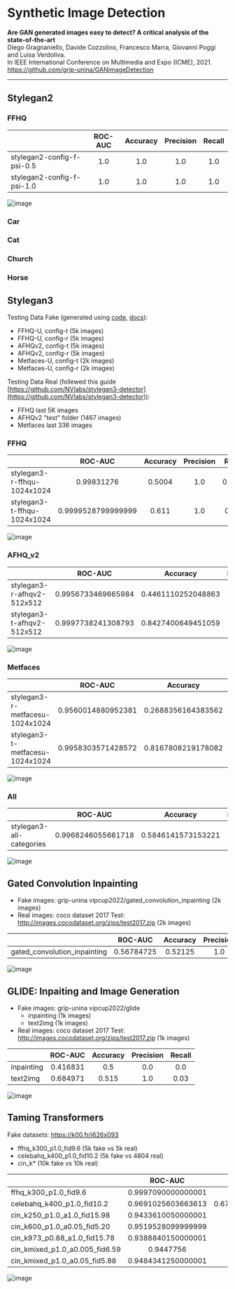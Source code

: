 # Synthetic Image Detection
**Are GAN generated images easy to detect? A critical analysis of the state-of-the-art**
<br />Diego Gragnaniello, Davide Cozzolino, Francesco Marra, Giovanni Poggi and Luisa Verdoliva.
<br />In IEEE International Conference on Multimedia and Expo (ICME), 2021.
<br />https://github.com/grip-unina/GANimageDetection

<hr />

## Stylegan2

### FFHQ
||ROC-AUC|Accuracy|Precision|Recall|
|---|:---:|:---:|:---:|:---:|
|stylegan2-config-f-psi-0.5|1.0|1.0|1.0|1.0|
|stylegan2-config-f-psi-1.0|1.0|1.0|1.0|1.0|

![image](./evaluation_results/stylegan2-ffhq.png)
### Car
### Cat
### Church
### Horse

## Stylegan3
Testing Data Fake (generated using [code](./images_generation/generate_stylegan3.sh), [docs](https://github.com/NVlabs/stylegan3)):
- FFHQ-U, config-t      (5k images)
- FFHQ-U, config-r      (5k images)
- AFHQv2, config-t      (5k images)
- AFHQv2, config-r      (5k images)
- Metfaces-U, config-t  (2k images)
- Metfaces-U, config-r  (2k images)

Testing Data Real (follewed this guide [https://github.com/NVlabs/stylegan3-detector](https://github.com/NVlabs/stylegan3-detector)): 
- FFHQ last 5K images
- AFHQv2 "test" folder (1467 images)
- Metfaces last 336 images

### FFHQ
||ROC-AUC|Accuracy|Precision|Recall|
|---|:---:|:---:|:---:|:---:|
|stylegan3-r-ffhqu-1024x1024|0.99831276|0.5004|1.0|0.0008|
|stylegan3-t-ffhqu-1024x1024|0.9999528799999999|0.611|1.0|0.222|

![image](./evaluation_results/stylegan3-ffhq.png)

### AFHQ_v2
||ROC-AUC|Accuracy|Precision|Recall|
|---|:---:|:---:|:---:|:---:|
|stylegan3-r-afhqv2-512x512|0.9956733469665984|0.4461110252048863|1.0|0.2836|
|stylegan3-t-afhqv2-512x512|0.9997738241308793|0.8427400649451059|1.0|0.7966|

![image](./evaluation_results/stylegan3-afhq_v2.png)

### Metfaces
||ROC-AUC|Accuracy|Precision|Recall|
|---|:---:|:---:|:---:|:---:|
|stylegan3-r-metfacesu-1024x1024|0.9560014880952381|0.2688356164383562|1.0|0.146|
|stylegan3-t-metfacesu-1024x1024|0.9958303571428572|0.8167808219178082|1.0|0.786|

![image](./evaluation_results/stylegan3-metfaces.png)

### All
||ROC-AUC|Accuracy|Precision|Recall|
|---|:---:|:---:|:---:|:---:|
|stylegan3-all-categories|0.9968246055661718|0.5846141573153221|1.0|0.349125|

![image](./evaluation_results/stylegan3-all.png)

## Gated Convolution Inpainting
- Fake images: grip-unina vipcup2022/gated_convolution_inpainting (2k images)
- Real images: coco dataset 2017 Test: http://images.cocodataset.org/zips/test2017.zip (2k images)

||ROC-AUC|Accuracy|Precision|Recall|
|---|:---:|:---:|:---:|:---:|
|gated_convolution_inpainting|0.56784725|0.52125|1.0|0.0425|

![image](./evaluation_results/gated_convolution_inpainting.png)

## GLIDE: Inpaiting and Image Generation
- Fake images: grip-unina vipcup2022/glide
    - inpainting (1k images)
    - text2img (1k images)
- Real images: coco dataset 2017 Test: http://images.cocodataset.org/zips/test2017.zip (1k images)

||ROC-AUC|Accuracy|Precision|Recall|
|---|:---:|:---:|:---:|:---:|
|inpainting|0.416831|0.5|0.0|0.0|
|text2img|0.684971|0.515|1.0|0.03|

![image](./evaluation_results/glide.png)

## Taming Transformers
Fake datasets: https://k00.fr/j626x093
- ffhq_k300_p1.0_fid9.6 (5k fake vs 5k real)
- celebahq_k400_p1.0_fid10.2 (5k fake vs 4804 real)
- cin_k* (10k fake vs 10k real)

||ROC-AUC|Accuracy|Precision|Recall|
|---|:---:|:---:|:---:|:---:|
|ffhq_k300_p1.0_fid9.6|0.9997090000000001|0.685|1.0|0.37|
|celebahq_k400_p1.0_fid10.2|0.9691025603663613|0.6730926152590779|1.0|0.359|
|cin_k250_p1.0_a1.0_fid15.98|0.9433610050000001|0.659|0.9953271028037384|0.3195|
|cin_k600_p1.0_a0.05_fid5.20|0.9519528099999999|0.66195|0.9963224026969046|0.3251|
|cin_k973_p0.88_a1.0_fid15.78|0.9388840150000001|0.65005|0.993747943402435|0.302|
|cin_kmixed_p1.0_a0.005_fid6.59|0.9447756|0.661|0.9963008631319359|0.3232|
|cin_kmixed_p1.0_a0.05_fid5.88|0.9484341250000001|0.6617|0.9975384615384615|0.3242|

![image](./evaluation_results/taming-transformers.png)
